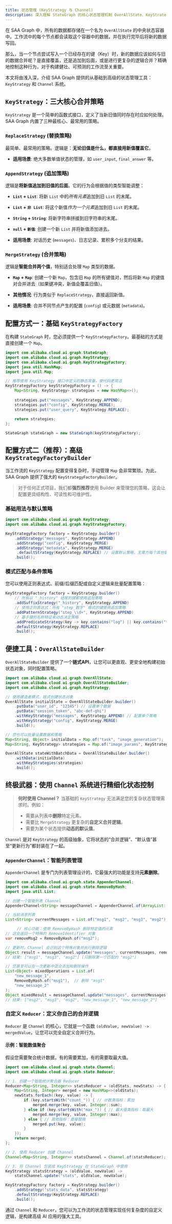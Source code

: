 ```yaml
---
title: 状态管理 (KeyStrategy 与 Channel)
description: 深入理解 StateGraph 的核心状态管理机制 OverAllState、KeyStrategy 与 Channel，学习如何精确控制工作流中的数据合并与转换行为。
---
```


在 SAA Graph 中，所有的数据都存储在一个名为 `OverAllState` 的中央状态容器中。工作流中的每个节点都会读取这个容器中的数据，并在执行完毕后将新的数据写回。

那么，当一个节点尝试写入一个已经存在的键（Key）时，新的数据应该如何与旧的数据合并呢？是直接覆盖，还是追加到后面，或是进行更复杂的逻辑合并？精确地控制这种行为，对于构建健壮、可预测的工作流至关重要。

本文将由浅入深，介绍 SAA Graph 提供的从基础到高级的状态管理工具：`KeyStrategy` 和 `Channel` 系统。

## `KeyStrategy`：三大核心合并策略

`KeyStrategy` 是一个简单的函数式接口，定义了当新旧值同时存在时应如何处理。SAA Graph 内置了三种最核心、最常用的策略。

### `ReplaceStrategy` (替换策略)
最简单、最常用的策略。逻辑是：**无论旧值是什么，都直接用新值覆盖它**。

- **适用场景**: 绝大多数单值状态的管理，如 `user_input`, `final_answer` 等。

### `AppendStrategy` (追加策略)
逻辑是**将新值追加到旧值的后面**。它的行为会根据值的类型智能调整：

-   **`List` + `List`**: 将新 `List` 中的*所有元素*追加到旧 `List` 的末尾。
-   **`List` + `非 List`**: 将这个新值*作为一个元素*追加到旧 `List` 的末尾。
-   **`String` + `String`**: 将新字符串拼接到旧字符串的末尾。
-   **`null` + `新值`**: 创建一个新 `List` 并将新值添加进去。

- **适用场景**: 对话历史 (`messages`)、日志记录、累积多个分支的结果。

### `MergeStrategy` (合并策略)
逻辑是**智能合并两个值**，特别适合处理 `Map` 类型的数据。

-   **`Map` + `Map`**: 创建一个新 `Map`，包含旧 `Map` 的所有键值对，然后将新 `Map` 的键值对合并进去（如果键冲突，新值会覆盖旧值）。
-   **其他情况**: 行为类似于 `ReplaceStrategy`，直接返回新值。

- **适用场景**: 合并不同节点产生的配置 (`config`) 或元数据 (`metadata`)。

## 配置方式一：基础 `KeyStrategyFactory`

在构建 `StateGraph` 时，您必须提供一个 `KeyStrategyFactory`。最基础的方式是直接创建一个 `Map`。

```java
import com.alibaba.cloud.ai.graph.StateGraph;
import com.alibaba.cloud.ai.graph.KeyStrategy;
import com.alibaba.cloud.ai.graph.KeyStrategyFactory;
import java.util.HashMap;
import java.util.Map;

// 推荐使用 KeyStrategy 接口中定义的静态常量，使代码更简洁
KeyStrategyFactory keyStrategyFactory = () -> {
    Map<String, KeyStrategy> strategies = new HashMap<>();
    
    strategies.put("messages", KeyStrategy.APPEND);
    strategies.put("config", KeyStrategy.MERGE);
    strategies.put("user_query", KeyStrategy.REPLACE);
    
    return strategies;
};

StateGraph stateGraph = new StateGraph(keyStrategyFactory);
```

## 配置方式二（推荐）：高级 `KeyStrategyFactoryBuilder`

当工作流的 `KeyStrategy` 配置变得复杂时，手动管理 `Map` 会非常繁琐。为此，SAA Graph 提供了强大的 `KeyStrategyFactoryBuilder`。

> 对于任何正式项目，我们都**强烈推荐**使用 Builder 来管理您的策略，这会让配置更具结构性、可读性和可维护性。

### 基础用法与默认策略

```java
import com.alibaba.cloud.ai.graph.KeyStrategy;
import com.alibaba.cloud.ai.graph.KeyStrategyFactory;

KeyStrategyFactory factory = KeyStrategy.builder()
    .addStrategy("messages", KeyStrategy.APPEND)
    .addStrategy("config", KeyStrategy.MERGE)
    .addStrategy("metadata", KeyStrategy.MERGE)
     .defaultStrategy(KeyStrategy.REPLACE) // 设置默认策略，无需为每个其他键单独配置
    .build();
```

### 模式匹配与条件策略

您可以使用正则表达式、前缀/后缀匹配或自定义逻辑来批量配置策略：

```java
KeyStrategyFactory factory = KeyStrategy.builder()
    // 所有以 "_history" 结尾的键都使用追加策略
    .addSuffixStrategy("_history", KeyStrategy.APPEND)
    // 使用正则表达式：所有 "step_数字" 格式的键使用追加策略
    .addPatternStrategy("step_\\d+", KeyStrategy.APPEND)
    // 基于键的名称特征来动态决定策略
    .addPredicateStrategy(key -> key.contains("log") || key.contains("trace"), KeyStrategy.APPEND)
    .defaultStrategy(KeyStrategy.REPLACE)
    .build();
```

## 便捷工具：`OverAllStateBuilder`

`OverAllStateBuilder` 提供了一个**链式API**，让您可以更直观、更安全地构建初始状态对象，同时配置策略。

```java
import com.alibaba.cloud.ai.graph.OverAllState;
import com.alibaba.cloud.ai.graph.OverAllStateBuilder;
import com.alibaba.cloud.ai.graph.KeyStrategy;

// 使用建造者模式，链式创建状态对象
OverAllState initialState = OverAllStateBuilder.builder()
    .putData("user_id", "12345") // 设置单个数据
    .putData("session_token", "abc-def-ghi")
    .withKeyStrategy("messages", KeyStrategy.APPEND) // 配置单个策略
    .withKeyStrategy("config", KeyStrategy.MERGE)
    .build();

// 您也可以批量设置数据和策略
Map<String, Object> initialData = Map.of("task", "image_generation");
Map<String, KeyStrategy> strategies = Map.of("image_params", KeyStrategy.MERGE);

OverAllState stateWithBatchData = OverAllStateBuilder.builder()
    .withData(initialData)
    .withKeyStrategies(strategies)
    .build();
```

## 终极武器：使用 `Channel` 系统进行精细化状态控制

> **何时使用 Channel？** 当基础的 `KeyStrategy` 无法满足您的复杂状态管理需求时。例如：
> - 需要从列表中**删除**特定元素。
> - 需要比 `MergeStrategy` 更复杂的**自定义合并逻辑**。
> - 需要为某个状态提供**动态的默认值**。

`Channel` 是对 `KeyStrategy` 的高级抽象，它将状态的“合并逻辑”、“默认值”甚至“更新行为”都封装在了一起。

### `AppenderChannel`：智能列表管理

`AppenderChannel` 是专门为列表管理设计的，它最强大的功能是支持**元素删除**。

```java
import com.alibaba.cloud.ai.graph.state.AppenderChannel;
import com.alibaba.cloud.ai.graph.state.RemoveByHash;
import java.util.List;

// 创建一个智能列表 Channel
AppenderChannel<String> messageChannel = AppenderChannel.of(ArrayList::new);

// 当前消息列表
List<String> currentMessages = List.of("msg1", "msg2", "msg3", "msg2");

     // 核心功能：使用 RemoveByHash 删除特定值的元素
// 这会返回一个特殊的 RemoveIdentifier 对象
var removeMsg2 = RemoveByHash.of("msg2");

// 更新时，Channel 会识别这个特殊对象并执行删除逻辑
Object result = messageChannel.update("messages", currentMessages, removeMsg2);
// 结果: ["msg1", "msg3", "msg2"] (只删除第一个匹配的 "msg2")

// 您甚至可以在一次更新中混合添加和删除操作
List<Object> mixedOperations = List.of(
    "new_message_1",
    RemoveByHash.of("msg1"),  // 删除 "msg1"
    "new_message_2"
);
Object mixedResult = messageChannel.update("messages", currentMessages, mixedOperations);
// 结果: ["msg2", "msg3", "msg2", "new_message_1", "new_message_2"]
```

### 自定义 `Reducer`：定义你自己的合并逻辑

`Reducer` 是 `Channel` 的核心，它就是一个函数 `(oldValue, newValue) -> mergedValue`，让您可以完全自定义合并行为。

#### 示例：智能数值聚合

假设您需要聚合统计数据，有的需要累加，有的需要取最大值。

```java
import com.alibaba.cloud.ai.graph.state.Channel;
import com.alibaba.cloud.ai.graph.state.Reducer;

// 1. 创建一个智能统计聚合器 Reducer
Reducer<Map<String, Integer>> statsReducer = (oldStats, newStats) -> {
    Map<String, Integer> merged = new HashMap<>(oldStats);
    newStats.forEach((key, value) -> {
        if (key.startsWith("count_")) { // 计数类指标：累加
            merged.merge(key, value, Integer::sum);
        } else if (key.startsWith("max_")) { // 最大值类指标：取最大
            merged.merge(key, value, Integer::max);
        } else { // 其他指标：直接替换
            merged.put(key, value);
        }
    });
    return merged;
};

// 2. 使用 Reducer 创建 Channel
Channel<Map<String, Integer>> statsChannel = Channel.of(statsReducer);

// 3. 将 Channel 包装成 KeyStrategy 在 StateGraph 中使用
KeyStrategy statsStrategy = (oldValue, newValue) -> 
    statsChannel.update("stats", oldValue, newValue);

KeyStrategyFactory factory = KeyStrategy.builder()
    .addStrategy("stats_data", statsStrategy)
    .defaultStrategy(KeyStrategy.REPLACE)
    .build();
```

通过 `Channel` 和 `Reducer`，您可以为工作流的状态管理实现任何复杂度的自定义逻辑，是构建高级 AI 应用的强大工具。
